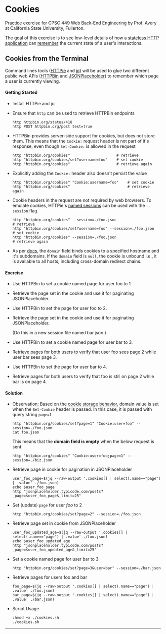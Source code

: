 # Cookies

Practice exercise for CPSC 449 Web Back-End Engineering by Prof. Avery at California State University, Fullerton.

The goal of this exercise is to see low-level details of how a [stateless HTTP application][1] can [remember][2] the current state of a user's interactions.


## Cookies from the Terminal

Command lines tools ([HTTPie][1] and [jq][3]) will be used to glue two different public web APIs ([HTTPBin][4] and [JSONPlaceholder][5]) to remember which page a user is currently viewing.


#### Getting Started

+ Install HTTPie and jq

+ Ensure that `http` can be used to retrieve HTTPBin endpoints

  ```
  http httpbin.org/status/418
  http POST httpbin.org/post test=true
  ```

+ HTTPBin provides server-side support for cookies, but does not store them. This means that the `Cookie:` request header is not part of it's response, even though `Set-Cookie:` is allowed in the request

  ```
  http "httpbin.org/cookies"                     # retrieve
  http "httpbin.org/cookies/set?username=foo"    # set cookie
  http "httpbin.org/cookies"                     # retrieve again
  ```

+ Explicitly adding the `Cookie:` header also doesn't persist the value

  ```
  http "httpbin.org/cookies" "Cookie:username=foo"    # set cookie
  http "httpbin.org/cookies"                          # retrieve again
  ```

+ Cookie headers in the request are not required by web browsers. To emulate cookies, HTTPie's [named sessions][6] can be used with the `--session` flag.

  ```
  http "httpbin.org/cookies" --session=./foo.json                     # retrieve
  http "httpbin.org/cookies/set?username=foo" --session=./foo.json    # set cookie
  http "httpbin.org/cookies" --session=./foo.json                     # retrieve again
  ```

+ As per [docs][7], the `domain` field binds cookies to a specified hostname and it's subdomains. If the `domain` field is `null`, the cookie is unbound i.e., it is available to all hosts, including cross-domain redirect chains.

#### Exercise

+ Use HTTPBin to set a cookie named page for user foo to 1
+ Retrieve the page set in the cookie and use it for paginating JSONPlaceholder.
+ Use HTTPBin to set the page for user foo to 2.
+ Retrieve the page set in the cookie and use it for paginating JSONPlaceholder.

  (Do this in a new session file named bar.json.)

+ Use HTTPBin to set a cookie named page for user bar to 3.
+ Retrieve pages for both users to verify that user foo sees page 2 while user bar sees page 3.
+ Use HTTPBin to set the page for user bar to 4.
+ Retrieve pages for both users to verify that foo is still on page 2 while bar is on page 4.


#### Solution

+ Observation: Based on the [cookie storage behavior][8], domain value is set when the `Set-Cookie` header is passed. In this case, it is passed with query string `page=1`

  ```
  http "httpbin.org/cookies/set?page=1" "Cookie:user=foo" --session=./foo.json
  cat foo.json
  ```

  This means that the **domain field is empty** when the below request is sent:

  `http "httpbin.org/cookies" "Cookie:user=foo;page=1" --session=./biz.json`

+ Retrieve page in cookie for pagination in JSONPlaceholder

  ```
  user_foo_page=$(jq --raw-output '.cookies[] | select(.name=="page") | .value' ./foo.json)
  echo $user_foo_page
  http "jsonplaceholder.typicode.com/posts?_page=$user_foo_page&_limit=25"
  ```

+ Set (update) `page` for user *foo* to 2

  `http "httpbin.org/cookies/set?page=2" --session=./foo.json`

+ Retrieve page set in cookie from JSONPlaceholder

  ```
  user_foo_updated_age=$(jq --raw-output '.cookies[] | select(.name=="page") | .value' ./foo.json)
  echo $user_foo_updated_age
  http "jsonplaceholder.typicode.com/posts?_page=$user_foo_updated_age&_limit=25"
  ```

+ Set a cookie named page for user bar to 3

  `http "httpbin.org/cookies/set?page=3&user=bar" --session=./bar.json`

+ Retrieve pages for users foo and bar

  ```
  foo_page=$(jq --raw-output '.cookies[] | select(.name=="page") | .value' ./foo.json)
  bar_page=$(jq --raw-output '.cookies[] | select(.name=="page") | .value' ./bar.json)
  ```

+ Script Usage

  ```
  chmod +x ./cookies.sh
  ./cookies.sh
  ```

---


[1]: https://httpie.io/
[2]: https://httpie.io/docs/cli/sessions
[3]: https://stedolan.github.io/jq/
[4]: https://httpbin.org/
[5]: https://jsonplaceholder.typicode.com/
[6]: https://httpie.io/docs/cli/named-sessions
[7]: https://httpie.io/docs/cli/host-based-cookie-policy
[8]: https://httpie.io/docs/cli/cookie-storage-behavior
